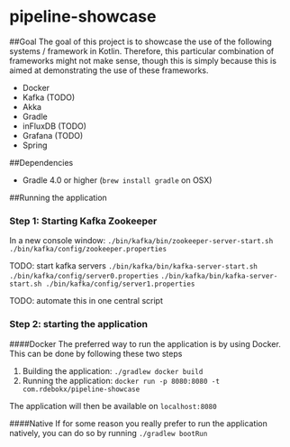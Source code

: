 # pipeline-showcase

##Goal
The goal of this project is to showcase the use of the following systems / framework in Kotlin. Therefore, 
this particular combination of frameworks might not make sense, though this is simply because this is aimed at 
demonstrating the use of these frameworks.

- Docker
- Kafka (TODO)
- Akka
- Gradle
- inFluxDB (TODO)
- Grafana (TODO)
- Spring

##Dependencies
- Gradle 4.0 or higher (`brew install gradle` on OSX)

##Running the application

### Step 1: Starting Kafka Zookeeper
In a new console window: `./bin/kafka/bin/zookeeper-server-start.sh ./bin/kafka/config/zookeeper.properties`

TODO: start kafka servers
`./bin/kafka/bin/kafka-server-start.sh ./bin/kafka/config/server0.properties`
`./bin/kafka/bin/kafka-server-start.sh ./bin/kafka/config/server1.properties`

TODO: automate this in one central script

### Step 2: starting the application

####Docker
The preferred way to run the application is by using Docker. This can be done by following these two steps
1. Building the application: `./gradlew docker build`
2. Running the application: `docker run -p 8080:8080 -t com.rdebokx/pipeline-showcase` 

The application will then be available on `localhost:8080`

####Native
If for some reason you really prefer to run the application natively, you can do so by running
`./gradlew bootRun`